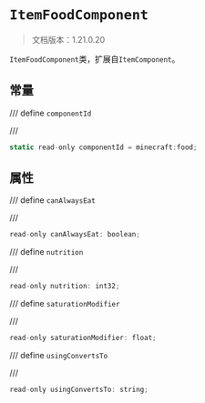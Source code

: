 # `ItemFoodComponent`

> 文档版本：1.21.0.20

`ItemFoodComponent`类，扩展自`ItemComponent`。

## 常量

/// define
`componentId`


///

```js
static read-only componentId = minecraft:food;
```


## 属性

/// define
`canAlwaysEat`


///

```js
read-only canAlwaysEat: boolean;
```


/// define
`nutrition`


///

```js
read-only nutrition: int32;
```


/// define
`saturationModifier`


///

```js
read-only saturationModifier: float;
```


/// define
`usingConvertsTo`


///

```js
read-only usingConvertsTo: string;
```

